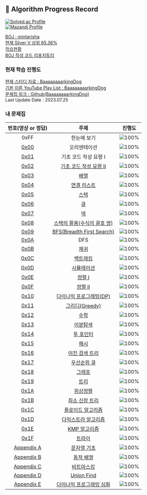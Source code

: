 ## 📍 Algorithm Progress Record    

[![Solved.ac Profile](http://mazassumnida.wtf/api/generate_badge?boj=mintarisha)](https://solved.ac/mintarisha)    
[![Mazandi Profile](http://mazandi.herokuapp.com/api?handle=mintarisha&theme=dark)](https://solved.ac/mintarisha)    

[BOJ : mintarisha](https://github.com/rylahs/BOJ/blob/main/README.md)    
[현재 Silver V 상위 65.36%](https://solved.ac/profile/mintarisha)    
[학습현황](https://github.com/rylahs/Lecture/blob/main/BaaaaaaaaaaaaaaaaaaaaarkingDog/ReadMe.md)    
[BOJ 작성 코드 리포지토리](https://github.com/rylahs/Algorithm-2024-)

### 현재 학습 진행도     

[현재 스터디 자료 : BaaaaaaaarkingDog](https://blog.encrypted.gg/919?category=773649)    
[기본 이론 YouTube Play List : BaaaaaaaarkingDog](https://www.youtube.com/watch?v=LcOIobH7ues&list=PLtqbFd2VIQv4O6D6l9HcD732hdrnYb6CY)    
[문제집 링크 : Github(BaaaaaaaarkingDog)](https://github.com/encrypted-def/basic-algo-lecture/blob/master/workbook.md)    
Last Update Date : 2023.07.25

### 내 문제집
| 번호(영상 or 정답) | 주제 | 진행도 |
| :--: | :--: | :--: |
| 0xFF | 한눈에 보기 | ![100%](https://progress-bar.dev/79/?scale=460&title=progress&width=500&color=babaca&suffix=/460) | 
| [0x00](https://youtu.be/LcOIobH7ues?list=PLtqbFd2VIQv4O6D6l9HcD732hdrnYb6CY) | 오리엔테이션 | ![100%](https://progress-bar.dev/1/?scale=1&title=progress&width=500&color=babaca&suffix=/1) | 
| [0x01](https://youtu.be/9MMKsrvRiw4?list=PLtqbFd2VIQv4O6D6l9HcD732hdrnYb6CY) | 기초 코드 작성 요령 I | ![100%](https://progress-bar.dev/1/?scale=1&title=progress&width=500&color=babaca&suffix=/1) | 
| [0x02](https://github.com/encrypted-def/basic-algo-lecture/blob/master/workbook/0x02.md) | [기초 코드 작성 요령 II](https://github.com/rylahs/Lecture/blob/main/BaaaaaaaaaaaaaaaaaaaaarkingDog/workbook/0x02.md) | ![100%](https://progress-bar.dev/19/?scale=27&title=progress&width=500&color=babaca&suffix=/27) | 
| [0x03](https://github.com/encrypted-def/basic-algo-lecture/blob/master/workbook/0x03.md) | [배열](https://github.com/rylahs/Lecture/blob/main/BaaaaaaaaaaaaaaaaaaaaarkingDog/workbook/0x03.md) | ![100%](https://progress-bar.dev/4/?scale=8&title=progress&width=500&color=babaca&suffix=/8) | 
| [0x04](https://github.com/encrypted-def/basic-algo-lecture/blob/master/workbook/0x04.md) | [연결 리스트](https://github.com/rylahs/Lecture/blob/main/BaaaaaaaaaaaaaaaaaaaaarkingDog/workbook/0x04.md) | ![100%](https://progress-bar.dev/1/?scale=3&title=progress&width=500&color=babaca&suffix=/3) | 
| [0x05](https://github.com/encrypted-def/basic-algo-lecture/blob/master/workbook/0x05.md) | [스택](https://github.com/rylahs/Lecture/blob/main/BaaaaaaaaaaaaaaaaaaaaarkingDog/workbook/0x05.md) | ![100%](https://progress-bar.dev/3/?scale=8&title=progress&width=500&color=babaca&suffix=/8) | 
| [0x06](https://github.com/encrypted-def/basic-algo-lecture/blob/master/workbook/0x06.md) | [큐](https://github.com/rylahs/Lecture/blob/main/BaaaaaaaaaaaaaaaaaaaaarkingDog/workbook/0x06.md) | ![100%](https://progress-bar.dev/3/?scale=3&title=progress&width=500&color=babaca&suffix=/3) | 
| [0x07](https://github.com/encrypted-def/basic-algo-lecture/blob/master/workbook/0x07.md) | [덱](https://github.com/rylahs/Lecture/blob/main/BaaaaaaaaaaaaaaaaaaaaarkingDog/workbook/0x07.md) | ![100%](https://progress-bar.dev/1/?scale=4&title=progress&width=500&color=babaca&suffix=/4) | 
| [0x08](https://github.com/encrypted-def/basic-algo-lecture/blob/master/workbook/0x08.md) | [스택의 활용(수식의 괄호 쌍)](https://github.com/rylahs/Lecture/blob/main/BaaaaaaaaaaaaaaaaaaaaarkingDog/workbook/0x08.md) | ![100%](https://progress-bar.dev/2/?scale=5&title=progress&width=500&color=babaca&suffix=/5) | 
| [0x09](https://github.com/encrypted-def/basic-algo-lecture/blob/master/workbook/0x09.md) | [BFS(Breadth First Search)](https://github.com/rylahs/Lecture/blob/main/BaaaaaaaaaaaaaaaaaaaaarkingDog/workbook/0x09.md) | ![100%](https://progress-bar.dev/6/?scale=30&title=progress&width=500&color=babaca&suffix=/30) | 
| [0x0A](https://youtu.be/93jy2yUYfVE?list=PLtqbFd2VIQv4O6D6l9HcD732hdrnYb6CY) | DFS | ![100%](https://progress-bar.dev/0/?scale=1&title=progress&width=500&color=babaca&suffix=/1) | 
| [0x0B](https://github.com/encrypted-def/basic-algo-lecture/blob/master/workbook/0x0B.md) | [재귀](https://github.com/rylahs/Lecture/blob/main/BaaaaaaaaaaaaaaaaaaaaarkingDog/workbook/0x0B.md) | ![100%](https://progress-bar.dev/0/?scale=10&title=progress&width=500&color=babaca&suffix=/10) | 
| [0x0C](https://github.com/encrypted-def/basic-algo-lecture/blob/master/workbook/0x0C.md) | [백트래킹](https://github.com/rylahs/Lecture/blob/main/BaaaaaaaaaaaaaaaaaaaaarkingDog/workbook/0x0C.md) | ![100%](https://progress-bar.dev/0/?scale=20&title=progress&width=500&color=babaca&suffix=/20) | 
| [0x0D](https://github.com/encrypted-def/basic-algo-lecture/blob/master/workbook/0x0D.md) | [시뮬레이션](https://github.com/rylahs/Lecture/blob/main/BaaaaaaaaaaaaaaaaaaaaarkingDog/workbook/0x0D.md) | ![100%](https://progress-bar.dev/0/?scale=61&title=progress&width=500&color=babaca&suffix=/61) | 
| [0x0E](https://github.com/encrypted-def/basic-algo-lecture/blob/master/workbook/0x0E.md) | [정렬 I](https://github.com/rylahs/Lecture/blob/main/BaaaaaaaaaaaaaaaaaaaaarkingDog/workbook/0x0E.md) | ![100%](https://progress-bar.dev/8/?scale=8&title=progress&width=500&color=babaca&suffix=/8) | 
| [0x0F](https://github.com/encrypted-def/basic-algo-lecture/blob/master/workbook/0x0F.md) | [정렬 II](https://github.com/rylahs/Lecture/blob/main/BaaaaaaaaaaaaaaaaaaaaarkingDog/workbook/0x0F.md) | ![100%](https://progress-bar.dev/5/?scale=9&title=progress&width=500&color=babaca&suffix=/9) | 
| [0x10](https://github.com/encrypted-def/basic-algo-lecture/blob/master/workbook/0x10.md) | [다이나믹 프로그래밍(DP)](https://github.com/rylahs/Lecture/blob/main/BaaaaaaaaaaaaaaaaaaaaarkingDog/workbook/0x10.md) | ![100%](https://progress-bar.dev/6/?scale=44&title=progress&width=500&color=babaca&suffix=/44) | 
| [0x11](https://github.com/encrypted-def/basic-algo-lecture/blob/master/workbook/0x11.md) | [그리디(Greedy)](https://github.com/rylahs/Lecture/blob/main/BaaaaaaaaaaaaaaaaaaaaarkingDog/workbook/0x11.md) | ![100%](https://progress-bar.dev/1/?scale=17&title=progress&width=500&color=babaca&suffix=/17) | 
| [0x12](https://github.com/encrypted-def/basic-algo-lecture/blob/master/workbook/0x12.md) | [수학](https://github.com/rylahs/Lecture/blob/main/BaaaaaaaaaaaaaaaaaaaaarkingDog/workbook/0x12.md) | ![100%](https://progress-bar.dev/11/?scale=39&title=progress&width=500&color=babaca&suffix=/39) | 
| [0x13](https://github.com/encrypted-def/basic-algo-lecture/blob/master/workbook/0x13.md) | [이분탐색](https://github.com/rylahs/Lecture/blob/main/BaaaaaaaaaaaaaaaaaaaaarkingDog/workbook/0x13.md) |![100%](https://progress-bar.dev/3/?scale=21&title=progress&width=500&color=babaca&suffix=/21) | 
| [0x14](https://github.com/encrypted-def/basic-algo-lecture/blob/master/workbook/0x14.md) | [투 포인터](https://github.com/rylahs/Lecture/blob/main/BaaaaaaaaaaaaaaaaaaaaarkingDog/workbook/0x14.md) | ![100%](https://progress-bar.dev/0/?scale=11&title=progress&width=500&color=babaca&suffix=/11) | 
| [0x15](https://github.com/encrypted-def/basic-algo-lecture/blob/master/workbook/0x15.md) | [해시](https://github.com/rylahs/Lecture/blob/main/BaaaaaaaaaaaaaaaaaaaaarkingDog/workbook/0x15.md) | ![100%](https://progress-bar.dev/2/?scale=10&title=progress&width=500&color=babaca&suffix=/10) |
| [0x16](https://github.com/encrypted-def/basic-algo-lecture/blob/master/workbook/0x16.md) | [이진 검색 트리](https://github.com/rylahs/Lecture/blob/main/BaaaaaaaaaaaaaaaaaaaaarkingDog/workbook/0x16.md) | ![100%](https://progress-bar.dev/0/?scale=7&title=progress&width=500&color=babaca&suffix=/7) |
| [0x17](https://github.com/encrypted-def/basic-algo-lecture/blob/master/workbook/0x17.md) | [우선순위 큐](https://github.com/rylahs/Lecture/blob/main/BaaaaaaaaaaaaaaaaaaaaarkingDog/workbook/0x17.md) | ![100%](https://progress-bar.dev/1/?scale=8&title=progress&width=500&color=babaca&suffix=/8) |
| [0x18](https://github.com/encrypted-def/basic-algo-lecture/blob/master/workbook/0x18.md) | [그래프](https://github.com/rylahs/Lecture/blob/main/BaaaaaaaaaaaaaaaaaaaaarkingDog/workbook/0x18.md) | ![100%](https://progress-bar.dev/0/?scale=13&title=progress&width=500&color=babaca&suffix=/13) | 
| [0x19](https://github.com/encrypted-def/basic-algo-lecture/blob/master/workbook/0x19.md) | [트리](https://github.com/rylahs/Lecture/blob/main/BaaaaaaaaaaaaaaaaaaaaarkingDog/workbook/0x19.md) | ![100%](https://progress-bar.dev/0/?scale=13&title=progress&width=500&color=babaca&suffix=/13) | 
| [0x1A](https://github.com/encrypted-def/basic-algo-lecture/blob/master/workbook/0x1A.md) | [위상정렬](https://github.com/rylahs/Lecture/blob/main/BaaaaaaaaaaaaaaaaaaaaarkingDog/workbook/0x1A.md) | ![100%](https://progress-bar.dev/0/?scale=7&title=progress&width=500&color=babaca&suffix=/7) | 
| [0x1B](https://github.com/encrypted-def/basic-algo-lecture/blob/master/workbook/0x1B.md) | [최소 신장 트리](https://github.com/rylahs/Lecture/blob/main/BaaaaaaaaaaaaaaaaaaaaarkingDog/workbook/0x1B.md) | ![100%](https://progress-bar.dev/0/?scale=9&title=progress&width=500&color=babaca&suffix=/9) | 
| [0x1C](https://github.com/encrypted-def/basic-algo-lecture/blob/master/workbook/0x1C.md) | [플로이드 알고리즘](https://github.com/rylahs/Lecture/blob/main/BaaaaaaaaaaaaaaaaaaaaarkingDog/workbook/0x1C.md) | ![100%](https://progress-bar.dev/0/?scale=15&title=progress&width=500&color=babaca&suffix=/15) | 
| [0x1D](https://github.com/encrypted-def/basic-algo-lecture/blob/master/workbook/0x1D.md) | [다익스트라 알고리즘](https://github.com/rylahs/Lecture/blob/main/BaaaaaaaaaaaaaaaaaaaaarkingDog/workbook/0x1D.md) | ![100%](https://progress-bar.dev/0/?scale=14&title=progress&width=500&color=babaca&suffix=/14) | 
| [0x1E](https://github.com/encrypted-def/basic-algo-lecture/blob/master/workbook/0x1E.md) | [KMP 알고리즘](https://github.com/rylahs/Lecture/blob/main/BaaaaaaaaaaaaaaaaaaaaarkingDog/workbook/0x1E.md) | ![100%](https://progress-bar.dev/0/?scale=8&title=progress&width=500&color=babaca&suffix=/8) | 
| [0x1F](https://github.com/encrypted-def/basic-algo-lecture/blob/master/workbook/0x1F.md) | [트라이](https://github.com/rylahs/Lecture/blob/main/BaaaaaaaaaaaaaaaaaaaaarkingDog/workbook/0x1F.md) | ![100%](https://progress-bar.dev/0/?scale=10&title=progress&width=500&color=babaca&suffix=/10) | 
| [Appendix A](https://github.com/encrypted-def/basic-algo-lecture/blob/master/workbook/Appendix%20A.md) | [문자열 기초](https://github.com/rylahs/Lecture/blob/main/BaaaaaaaaaaaaaaaaaaaaarkingDog/workbook/Appendix%20A.md) | ![100%](https://progress-bar.dev/1/?scale=16&title=progress&width=500&color=babaca&suffix=/16) | 
| [Appendix B](#) | [동적 배열](#) | ![100%](https://progress-bar.dev/0/?scale=1&title=progress&width=500&color=babaca&suffix=/1) | 
| [Appendix C](#) | [비트마스킹](#) | ![100%](https://progress-bar.dev/0/?scale=1&title=progress&width=500&color=babaca&suffix=/1) | 
| [Appendix D](#) | [Union Find](#) | ![100%](https://progress-bar.dev/0/?scale=1&title=progress&width=500&color=babaca&suffix=/1) | 
| [Appendix E](#) | [다이나믹 프로그래밍 심화](#) | ![100%](https://progress-bar.dev/0/?scale=1&title=progress&width=500&color=babaca&suffix=/1) | 

